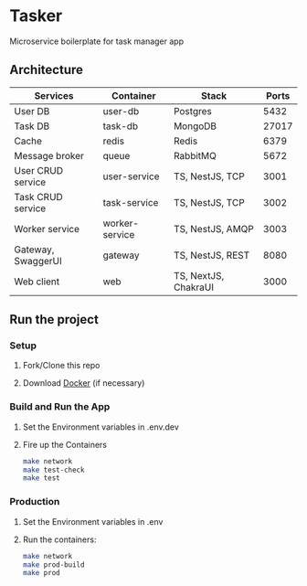 # Tasker

Microservice boilerplate for task manager app

## Architecture

| Services            | Container       | Stack                    | Ports |
| ------------------- | ----------------| ------------------------ | ----- |
| User DB             | user-db         | Postgres                 | 5432  |
| Task DB             | task-db         | MongoDB                  | 27017 |
| Cache               | redis           | Redis                    | 6379  |
| Message broker      | queue           | RabbitMQ                 | 5672  |
| User CRUD service   | user-service    | TS, NestJS, TCP          | 3001  |
| Task CRUD service   | task-service    | TS, NestJS, TCP          | 3002  |
| Worker service      | worker-service  | TS, NestJS, AMQP         | 3003  |
| Gateway, SwaggerUI  | gateway         | TS, NestJS, REST         | 8080  |
| Web client          | web             | TS, NextJS, ChakraUI     | 3000  |

## Run the project

### Setup

1. Fork/Clone this repo

1. Download [Docker](https://docs.docker.com/docker-for-mac/install/) (if necessary)

### Build and Run the App

1. Set the Environment variables in .env.dev

1. Fire up the Containers

   ```sh
   make network
   make test-check
   make test
   ```

### Production

1. Set the Environment variables in .env

1. Run the containers:

   ```sh
   make network
   make prod-build
   make prod
   ```
